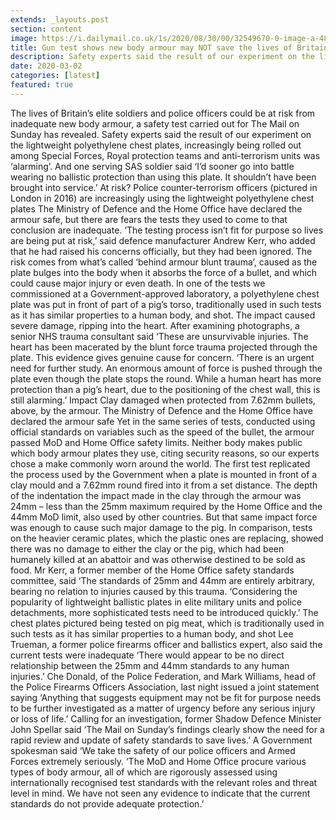 ```yaml
---
extends: _layouts.post
section: content
image: https://i.dailymail.co.uk/1s/2020/08/30/00/32549670-0-image-a-48_1598742269347.jpg 
title: Gun test shows new body armour may NOT save the lives of Britain&#039;s police 
description: Safety experts said the result of our experiment on the lightweight chest plates, increasingly being rolled out among Special Forces, Royal protection teams and anti-terrorism units was &#039;alarming&#039;. 
date: 2020-03-02 
categories: [latest] 
featured: true 
--- 
```

The lives of Britain&rsquo;s elite soldiers and police officers could be at risk from inadequate new body armour, a safety test carried out for The Mail on Sunday has revealed.
Safety experts said the result of our experiment on the lightweight polyethylene chest plates, increasingly being rolled out among Special Forces, Royal protection teams and anti-terrorism units was &lsquo;alarming&rsquo;.
And one serving SAS soldier said &lsquo;I&rsquo;d sooner go into battle wearing no ballistic protection than using this plate. It shouldn&rsquo;t have been brought into service.&rsquo;
At risk? Police counter-terrorism officers (pictured in London in 2016) are increasingly using the lightweight polyethylene chest plates
The Ministry of Defence and the Home Office have declared the armour safe, but there are fears the tests they used to come to that conclusion are inadequate.
&lsquo;The testing process isn&rsquo;t fit for purpose so lives are being put at risk,&rsquo; said defence manufacturer Andrew Kerr, who added that he had raised his concerns officially, but they had been ignored.
The risk comes from what&rsquo;s called &lsquo;behind armour blunt trauma&rsquo;, caused as the plate bulges into the body when it absorbs the force of a bullet, and which could cause major injury or even death.
In one of the tests we commissioned at a Government-approved laboratory, a polyethylene chest plate was put in front of part of a pig&rsquo;s torso, traditionally used in such tests as it has similar properties to a human body, and shot.
The impact caused severe damage, ripping into the heart. After examining photographs, a senior NHS trauma consultant said &lsquo;These are unsurvivable injuries. The heart has been macerated by the blunt force trauma projected through the plate. This evidence gives genuine cause for concern.
&lsquo;There is an urgent need for further study. An enormous amount of force is pushed through the plate even though the plate stops the round. While a human heart has more protection than a pig&rsquo;s heart, due to the positioning of the chest wall, this is still alarming.&rsquo;
Impact Clay damaged when protected from 7.62mm bullets, above, by the armour.&nbsp;The Ministry of Defence and the Home Office have declared the armour safe
Yet in the same series of tests, conducted using official standards on variables such as the speed of the bullet, the armour passed MoD and Home Office safety limits.
Neither body makes public which body armour plates they use, citing security reasons, so our experts chose a make commonly worn around the world.
The first test replicated the process used by the Government when a plate is mounted in front of a clay mould and a 7.62mm round fired into it from a set distance. The depth of the indentation the impact made in the clay through the armour was 24mm &ndash; less than the 25mm maximum required by the Home Office and the 44mm MoD limit, also used by other countries.
But that same impact force was enough to cause such major damage to the pig. In comparison, tests on the heavier ceramic plates, which the plastic ones are replacing, showed there was no damage to either the clay or the pig, which had been humanely killed at an abattoir and was otherwise destined to be sold as food. Mr Kerr, a former member of the Home Office safety standards committee, said &lsquo;The standards of 25mm and 44mm are entirely arbitrary, bearing no relation to injuries caused by this trauma.
&lsquo;Considering the popularity of lightweight ballistic plates in elite military units and police detachments, more sophisticated tests need to be introduced quickly.&rsquo;
The chest plates pictured being tested on pig meat, which is&nbsp;traditionally used in such tests as it has similar properties to a human body, and shot
Lee Trueman, a former police firearms officer and ballistics expert, also said the current tests were inadequate &lsquo;There would appear to be no direct relationship between the 25mm and 44mm standards to any human injuries.&rsquo;
Che Donald, of the Police Federation, and Mark Williams, head of the Police Firearms Officers Association, last night issued a joint statement saying &lsquo;Anything that suggests equipment may not be fit for purpose needs to be further investigated as a matter of urgency before any serious injury or loss of life.&rsquo;
Calling for an investigation, former Shadow Defence Minister John Spellar said &lsquo;The Mail on Sunday&rsquo;s findings clearly show the need for a rapid review and update of safety standards to save lives.&rsquo;
A Government spokesman said &lsquo;We take the safety of our police officers and Armed Forces extremely seriously.
&lsquo;The MoD and Home Office procure various types of body armour, all of which are rigorously assessed using internationally recognised test standards with the relevant roles and threat level in mind. We have not seen any evidence to indicate that the current standards do not provide adequate protection.&rsquo;